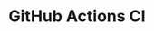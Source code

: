 # GitHub Actions CI



































































































































































































































































































































































































































































































































































































































































































































































































































































































































































































































































































































































































































































































































































































































































































































































































































































































































































































































































































































































































































































































































































































































































































































































































































































































































































































































































































































































































































